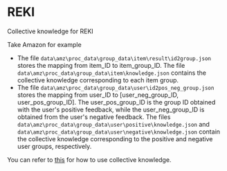# REKI

Collective knowledge for REKI 

Take Amazon for example
* The file `data\amz\proc_data\group_data\item\result\id2group.json` stores the mapping from item_ID to item_group_ID. The file `data\amz\proc_data\group_data\item\knowledge.json` contains the collective knowledge corresponding to each item group.
* The file `data\amz\proc_data\group_data\user\id2pos_neg_group.json` stores the mapping from user_ID to \[user_neg_group_ID, user_pos_group_ID\]. The user_pos_group_ID is the group ID obtained with the user's positive feedback, while the user_neg_group_ID is obtained from the user's negative feedback. The files `data\amz\proc_data\group_data\user\positive\knowledge.json` and `data\amz\proc_data\group_data\user\negative\knowledge.json` contain the collective knowledge corresponding to the positive and negative user groups, respectively.

You can refer to [this](https://github.com/YunjiaXi/Open-World-Knowledge-Augmented-Recommendation) for how to use collective knowledge.
